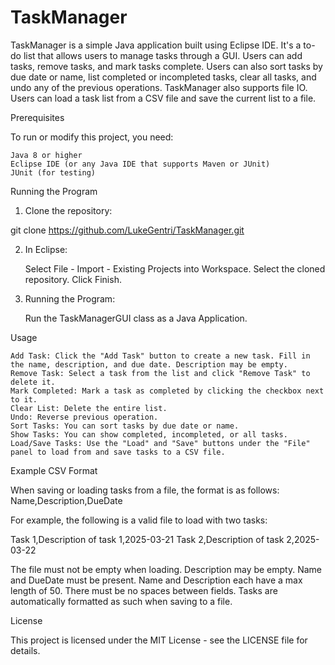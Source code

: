 # TaskManager

TaskManager is a simple Java application built using Eclipse IDE. It's a to-do list that allows users to manage tasks through a GUI. Users can add tasks, remove tasks, and mark tasks complete. Users can also sort tasks by due date or name, list completed or incompleted tasks, clear all tasks, and undo any of the previous operations. TaskManager also supports file IO. Users can load a task list from a CSV file and save the current list to a file.

Prerequisites

To run or modify this project, you need:

    Java 8 or higher
    Eclipse IDE (or any Java IDE that supports Maven or JUnit)
    JUnit (for testing)

Running the Program

1. Clone the repository:

git clone https://github.com/LukeGentri/TaskManager.git

2. In Eclipse:

    Select File - Import - Existing Projects into Workspace.
    Select the cloned repository.
    Click Finish.

3. Running the Program:

    Run the TaskManagerGUI class as a Java Application.

Usage

    Add Task: Click the "Add Task" button to create a new task. Fill in the name, description, and due date. Description may be empty.
    Remove Task: Select a task from the list and click "Remove Task" to delete it.
    Mark Completed: Mark a task as completed by clicking the checkbox next to it.
	Clear List: Delete the entire list.
	Undo: Reverse previous operation.
    Sort Tasks: You can sort tasks by due date or name.
	Show Tasks: You can show completed, incompleted, or all tasks.
    Load/Save Tasks: Use the "Load" and "Save" buttons under the "File" panel to load from and save tasks to a CSV file.

Example CSV Format

When saving or loading tasks from a file, the format is as follows: Name,Description,DueDate

For example, the following is a valid file to load with two tasks:

Task 1,Description of task 1,2025-03-21
Task 2,Description of task 2,2025-03-22

The file must not be empty when loading. Description may be empty. Name and DueDate must be present. Name and Description each have a max length of 50. There must be no spaces between fields. Tasks are automatically formatted as such when saving to a file.

License

This project is licensed under the MIT License - see the LICENSE file for details.